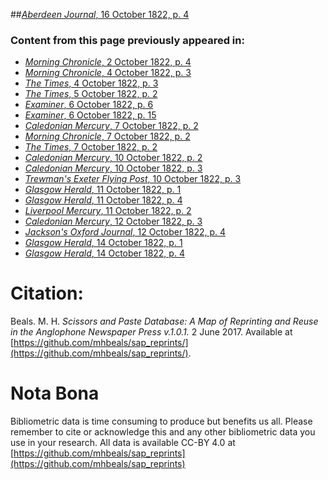 ##[*Aberdeen Journal*, 16 October 1822, p. 4](https://mhbeals.github.io/sap_html/Aberdeen-Journal/Aberdeen-Journal-16-October-1822-p-4)

### Content from this page previously appeared in:
+ [*Morning Chronicle*, 2 October 1822, p. 4](https://mhbeals.github.io/sap_html/Morning-Chronicle/Morning-Chronicle-2-October-1822-p-4)
+ [*Morning Chronicle*, 4 October 1822, p. 3](https://mhbeals.github.io/sap_html/Morning-Chronicle/Morning-Chronicle-4-October-1822-p-3)
+ [*The Times*, 4 October 1822, p. 3](https://mhbeals.github.io/sap_html/The-Times/The-Times-4-October-1822-p-3)
+ [*The Times*, 5 October 1822, p. 2](https://mhbeals.github.io/sap_html/The-Times/The-Times-5-October-1822-p-2)
+ [*Examiner*, 6 October 1822, p. 6](https://mhbeals.github.io/sap_html/Examiner/Examiner-6-October-1822-p-6)
+ [*Examiner*, 6 October 1822, p. 15](https://mhbeals.github.io/sap_html/Examiner/Examiner-6-October-1822-p-15)
+ [*Caledonian Mercury*, 7 October 1822, p. 2](https://mhbeals.github.io/sap_html/Caledonian-Mercury/Caledonian-Mercury-7-October-1822-p-2)
+ [*Morning Chronicle*, 7 October 1822, p. 2](https://mhbeals.github.io/sap_html/Morning-Chronicle/Morning-Chronicle-7-October-1822-p-2)
+ [*The Times*, 7 October 1822, p. 2](https://mhbeals.github.io/sap_html/The-Times/The-Times-7-October-1822-p-2)
+ [*Caledonian Mercury*, 10 October 1822, p. 2](https://mhbeals.github.io/sap_html/Caledonian-Mercury/Caledonian-Mercury-10-October-1822-p-2)
+ [*Caledonian Mercury*, 10 October 1822, p. 3](https://mhbeals.github.io/sap_html/Caledonian-Mercury/Caledonian-Mercury-10-October-1822-p-3)
+ [*Trewman's Exeter Flying Post*, 10 October 1822, p. 3](https://mhbeals.github.io/sap_html/Trewman's-Exeter-Flying-Post/Trewman's-Exeter-Flying-Post-10-October-1822-p-3)
+ [*Glasgow Herald*, 11 October 1822, p. 1](https://mhbeals.github.io/sap_html/Glasgow-Herald/Glasgow-Herald-11-October-1822-p-1)
+ [*Glasgow Herald*, 11 October 1822, p. 4](https://mhbeals.github.io/sap_html/Glasgow-Herald/Glasgow-Herald-11-October-1822-p-4)
+ [*Liverpool Mercury*, 11 October 1822, p. 2](https://mhbeals.github.io/sap_html/Liverpool-Mercury/Liverpool-Mercury-11-October-1822-p-2)
+ [*Caledonian Mercury*, 12 October 1822, p. 3](https://mhbeals.github.io/sap_html/Caledonian-Mercury/Caledonian-Mercury-12-October-1822-p-3)
+ [*Jackson's Oxford Journal*, 12 October 1822, p. 4](https://mhbeals.github.io/sap_html/Jackson's-Oxford-Journal/Jackson's-Oxford-Journal-12-October-1822-p-4)
+ [*Glasgow Herald*, 14 October 1822, p. 1](https://mhbeals.github.io/sap_html/Glasgow-Herald/Glasgow-Herald-14-October-1822-p-1)
+ [*Glasgow Herald*, 14 October 1822, p. 4](https://mhbeals.github.io/sap_html/Glasgow-Herald/Glasgow-Herald-14-October-1822-p-4)
                    
# Citation: 

Beals. M. H. *Scissors and Paste Database: A Map of Reprinting and Reuse in the Anglophone Newspaper Press v.1.0.1.* 2 June 2017. Available at [https://github.com/mhbeals/sap_reprints/](https://github.com/mhbeals/sap_reprints/). 
                    
# Nota Bona

Bibliometric data is time consuming to produce but benefits us all. Please remember to cite or acknowledge this and any other bibliometric data you use in your research. All data is available CC-BY 4.0 at [https://github.com/mhbeals/sap_reprints](https://github.com/mhbeals/sap_reprints)